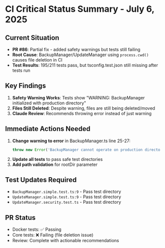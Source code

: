 # CI Critical Status Summary - July 6, 2025

## Current Situation
- **PR #86**: Partial fix - added safety warnings but tests still failing
- **Root Cause**: BackupManager/UpdateManager using `process.cwd()` causes file deletion in CI
- **Test Results**: 195/211 tests pass, but tsconfig.test.json still missing after tests run

## Key Findings
1. **Safety Warning Works**: Tests show "WARNING: BackupManager initialized with production directory"
2. **Files Still Deleted**: Despite warning, files are still being deleted/moved
3. **Claude Review**: Recommends throwing error instead of just warning

## Immediate Actions Needed
1. **Change warning to error** in BackupManager.ts line 25-27:
   ```typescript
   throw new Error('BackupManager cannot operate on production directory');
   ```
2. **Update all tests** to pass safe test directories
3. **Add path validation** for rootDir parameter

## Test Updates Required
- `BackupManager.simple.test.ts:9` - Pass test directory
- `UpdateManager.simple.test.ts:9` - Pass test directory  
- `UpdateManager.security.test.ts` - Pass test directory

## PR Status
- Docker tests: ✅ Passing
- Core tests: ❌ Failing (file deletion issue)
- Review: Complete with actionable recommendations